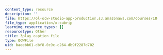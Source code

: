 ```yaml
---
content_type: resource
description: ''
file: https://ol-ocw-studio-app-production.s3.amazonaws.com/courses/18-03sc-differential-equations-fall-2011/baeebb61dbf80c9cc264db9f2287d702_76WdBlGpxVw.srt
file_type: application/x-subrip
learning_resource_types: []
resourcetype: Other
title: 3play caption file
type: OCWFile
uid: baeebb61-dbf8-0c9c-c264-db9f2287d702
---
```


